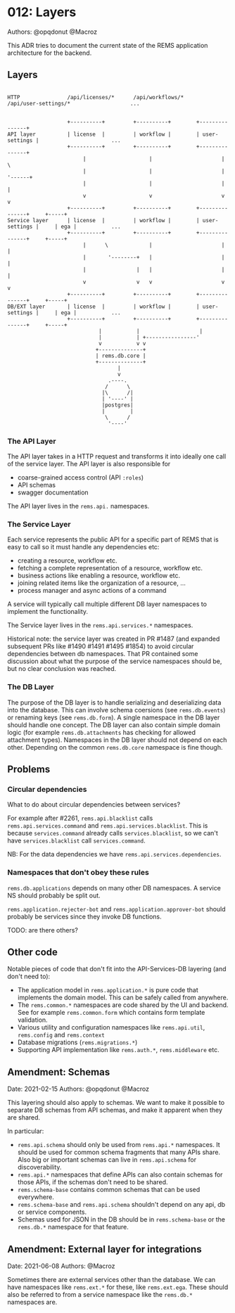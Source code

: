 # 012: Layers

Authors: @opqdonut @Macroz

This ADR tries to document the current state of the REMS application
architecture for the backend.

## Layers

```

HTTP               /api/licenses/*      /api/workflows/*     /api/user-settings/*                   ...


                   +----------+         +----------+        +---------------+
API layer          | license  |         | workflow |        | user-settings |                       ...
                   +----------+         +----------+        +---------------+
                        |                    |                      |        \
                        |                    |                      |         '------+
                        |                    |                      |                |
                        v                    v                      v                v
                   +----------+         +----------+        +---------------+     +-----+
Service layer      | license  |         | workflow |        | user-settings |     | ega |           ...
                   +----------+         +----------+        +---------------+     +-----+
                        |      \             |                      |                |
                        |       '--------+   |                      |                |
                        |                |   |                      |                |
                        v                v   v                      v                v
                   +----------+         +----------+        +---------------+     +-----+
DB/EXT layer       | license  |         | workflow |        | user-settings |     | ega |           ...
                   +----------+         +----------+        +---------------+     +-----+
                             |           |                   |
                             |           | +----------------'
                             v           v v
                            +--------------+
                            | rems.db.core |
                            +--------------+
                                   |
                                   v
                                .----.
                               /      \
                              |\      /|
                              | '----' |
                              |postgres|
                              |        |
                               \      /
                                '----'
```

### The API Layer

The API layer takes in a HTTP request and transforms it into ideally
one call of the service layer. The API layer is also responsible for
- coarse-grained access control (API `:roles`)
- API schemas
- swagger documentation

The API layer lives in the `rems.api.` namespaces.

### The Service Layer

Each service represents the public API for a specific part of REMS that is easy to call
so it must handle any dependencies etc:
- creating a resource, workflow etc.
- fetching a complete representation of a resource, workflow etc.
- business actions like enabling a resource, workflow etc.
- joining related items like the organization of a resource, ...
- process manager and async actions of a command

A service will typically call multiple different DB layer namespaces
to implement the functionality.

The Service layer lives in the `rems.api.services.*` namespaces.

Historical note: the service layer was created in PR #1487 (and
expanded subsequent PRs like #1490 #1491 #1495 #1854) to avoid
circular dependencies between db namespaces. That PR contained some
discussion about what the purpose of the service namespaces should be,
but no clear conclusion was reached.

### The DB Layer

The purpose of the DB layer is to handle serializing and deserializing
data into the database. This can involve schema coersions (see
`rems.db.events`) or renaming keys (see `rems.db.form`). A single
namespace in the DB layer should handle one concept. The DB layer can
also contain simple domain logic (for example `rems.db.attachments`
has checking for allowed attachment types). Namespaces in the DB layer
should not depend on each other. Depending on the common
`rems.db.core` namespace is fine though.

## Problems

### Circular dependencies

What to do about circular dependencies between services?

For example after #2261, `rems.api.blacklist` calls
`rems.api.services.command` and `rems.api.services.blacklist`. This is
because `services.command` already calls `services.blacklist`, so we
can't have `services.blacklist` call `services.command`.

NB: For the data dependencies we have `rems.api.services.dependencies`.

### Namespaces that don't obey these rules

`rems.db.applications` depends on many other DB namespaces. A service NS should probably be split out.

`rems.application.rejecter-bot` and `rems.application.approver-bot`
should probably be services since they invoke DB functions.

TODO: are there others?

## Other code

Notable pieces of code that don't fit into the API-Services-DB layering (and don't need to):

- The application model in `rems.application.*` is pure code that
  implements the domain model. This can be safely called from
  anywhere.
- The `rems.common.*` namespaces are code shared by the UI and
  backend. See for example `rems.common.form` which contains form
  template validation.
- Various utility and configuration namespaces like `rems.api.util`,
  `rems.config` and `rems.context`
- Database migrations (`rems.migrations.*`)
- Supporting API implementation like `rems.auth.*`, `rems.middleware`
  etc.

## Amendment: Schemas

Date: 2021-02-15
Authors: @opqdonut @Macroz

This layering should also apply to schemas. We want to make it
possible to separate DB schemas from API schemas, and make it apparent
when they are shared.

In particular:

- `rems.api.schema` should only be used from `rems.api.*` namespaces. It should be used for common schema fragments that many APIs share. Also big or important schemas can live in `rems.api.schema` for discoverability.
- `rems.api.*` namespaces that define APIs can also contain schemas for those APIs, if the schemas don't need to be shared.
- `rems.schema-base` contains common schemas that can be used everywhere.
- `rems.schema-base` and `rems.api.schema` shouldn't depend on any api, db or service components.
- Schemas used for JSON in the DB should be in `rems.schema-base` or the `rems.db.*` namespace for that feature.

## Amendment: External layer for integrations

Date: 2021-06-08
Authors: @Macroz

Sometimes there are external services other than the database. We can have namespaces like `rems.ext.*` for these, like `rems.ext.ega`.
These should also be referred to from a service namespace like the `rems.db.*` namespaces are.
